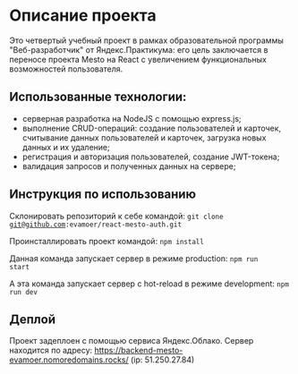 # Описание проекта

Это четвертый учебный проект в рамках образовательной программы "Веб-разработчик" от Яндекс.Практикума: его цель заключается в переносе проекта Mesto на React с увеличением функциональных возможностей пользователя.

## Использованные технологии:

- серверная разработка на NodeJS с помощью express.js;
- выполнение CRUD-операций: создание пользователей и карточек, считывание данных пользователей и карточек, загрузка новых данных и их удаление;
- регистрация и авторизация пользователей, создание JWT-токена;
- валидация запросов и полученных данных на сервере;

## Инструкция по использованию

Склонировать репозиторий к себе командой:
<code>git clone git@github.com:evamoer/react-mesto-auth.git</code>

Проинсталлировать проект командой:
<code>npm install</code>

Данная команда запускает сервер в режиме production: 
<code>npm run start</code>

А эта команда запускает сервер с hot-reload в режиме development: 
<code>npm run dev</code>

## Деплой

Проект задеплоен с помощью сервиса Яндекс.Облако.
Сервер находится по адресу: https://backend-mesto-evamoer.nomoredomains.rocks/ (ip: 51.250.27.84)

